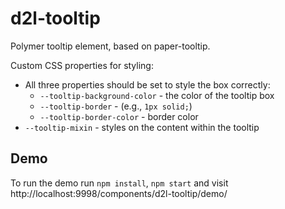 # d2l-tooltip

Polymer tooltip element, based on paper-tooltip.

Custom CSS properties for styling:

- All three properties should be set to style the box correctly:
  - `--tooltip-background-color` - the color of the tooltip box
  - `--tooltip-border` - (e.g., `1px solid;`)
  - `--tooltip-border-color` - border color
- `--tooltip-mixin` - styles on the content within the tooltip

## Demo

To run the demo run `npm install`, `npm start` and visit http://localhost:9998/components/d2l-tooltip/demo/
